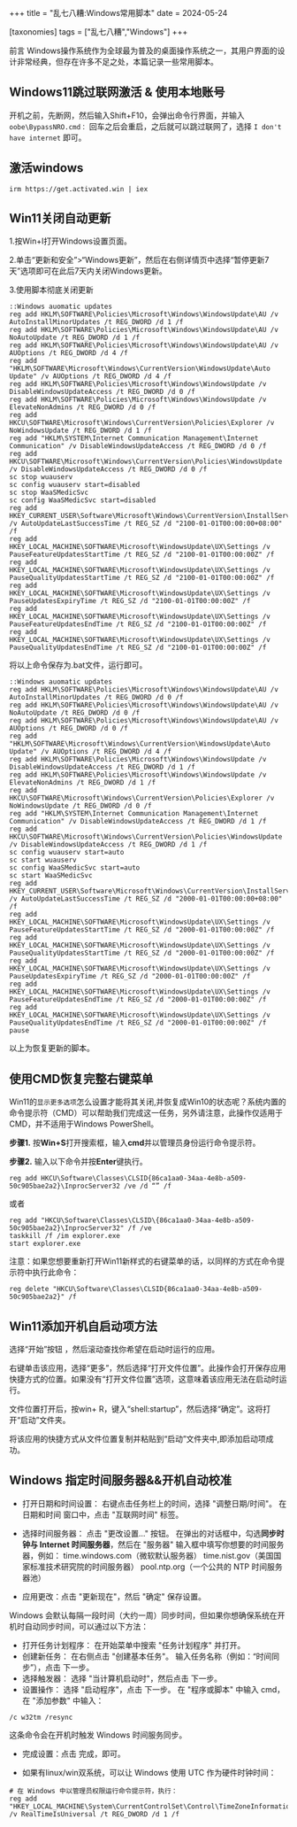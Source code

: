 +++
title = "乱七八糟:Windows常用脚本"
date = 2024-05-24

[taxonomies]
tags = ["乱七八糟","Windows"]
+++

前言 Windows操作系统作为全球最为普及的桌面操作系统之一，其用户界面的设计非常经典，但存在许多不足之处，本篇记录一些常用脚本。

<!-- more -->

## **Windows11跳过联网激活 & 使用本地账号**


开机之前，先断网，然后输入Shift+F10，会弹出命令行界面，并输入
``
oobe\BypassNRO.cmd：
``
回车之后会重启，之后就可以跳过联网了，选择
``
I don't have internet
``
即可。

## 激活windows

```
irm https://get.activated.win | iex
```

## **Win11关闭自动更新**

1.按Win+I打开Windows设置页面。

2.单击“更新和安全”>“Windows更新”，然后在右侧详情页中选择“暂停更新7天”选项即可在此后7天内关闭Windows更新。

3.使用脚本彻底关闭更新
```
::Windows auomatic updates
reg add HKLM\SOFTWARE\Policies\Microsoft\Windows\WindowsUpdate\AU /v AutoInstallMinorUpdates /t REG_DWORD /d 1 /f
reg add HKLM\SOFTWARE\Policies\Microsoft\Windows\WindowsUpdate\AU /v NoAutoUpdate /t REG_DWORD /d 1 /f
reg add HKLM\SOFTWARE\Policies\Microsoft\Windows\WindowsUpdate\AU /v AUOptions /t REG_DWORD /d 4 /f
reg add "HKLM\SOFTWARE\Microsoft\Windows\CurrentVersion\WindowsUpdate\Auto Update" /v AUOptions /t REG_DWORD /d 4 /f
reg add HKLM\SOFTWARE\Policies\Microsoft\Windows\WindowsUpdate /v DisableWindowsUpdateAccess /t REG_DWORD /d 0 /f
reg add HKLM\SOFTWARE\Policies\Microsoft\Windows\WindowsUpdate /v ElevateNonAdmins /t REG_DWORD /d 0 /f
reg add HKCU\SOFTWARE\Microsoft\Windows\CurrentVersion\Policies\Explorer /v NoWindowsUpdate /t REG_DWORD /d 1 /f
reg add "HKLM\SYSTEM\Internet Communication Management\Internet Communication" /v DisableWindowsUpdateAccess /t REG_DWORD /d 0 /f
reg add HKCU\SOFTWARE\Microsoft\Windows\CurrentVersion\Policies\WindowsUpdate /v DisableWindowsUpdateAccess /t REG_DWORD /d 0 /f
sc stop wuauserv
sc config wuauserv start=disabled
sc stop WaaSMedicSvc
sc config WaaSMedicSvc start=disabled
reg add HKEY_CURRENT_USER\Software\Microsoft\Windows\CurrentVersion\InstallService\State /v AutoUpdateLastSuccessTime /t REG_SZ /d "2100-01-01T00:00:00+08:00" /f
reg add HKEY_LOCAL_MACHINE\SOFTWARE\Microsoft\WindowsUpdate\UX\Settings /v PauseFeatureUpdatesStartTime /t REG_SZ /d "2100-01-01T00:00:00Z" /f
reg add HKEY_LOCAL_MACHINE\SOFTWARE\Microsoft\WindowsUpdate\UX\Settings /v PauseQualityUpdatesStartTime /t REG_SZ /d "2100-01-01T00:00:00Z" /f
reg add HKEY_LOCAL_MACHINE\SOFTWARE\Microsoft\WindowsUpdate\UX\Settings /v PauseUpdatesExpiryTime /t REG_SZ /d "2100-01-01T00:00:00Z" /f
reg add HKEY_LOCAL_MACHINE\SOFTWARE\Microsoft\WindowsUpdate\UX\Settings /v PauseFeatureUpdatesEndTime /t REG_SZ /d "2100-01-01T00:00:00Z" /f
reg add HKEY_LOCAL_MACHINE\SOFTWARE\Microsoft\WindowsUpdate\UX\Settings /v PauseQualityUpdatesEndTime /t REG_SZ /d "2100-01-01T00:00:00Z" /f
```
将以上命令保存为.bat文件，运行即可。
```
::Windows auomatic updates
reg add HKLM\SOFTWARE\Policies\Microsoft\Windows\WindowsUpdate\AU /v AutoInstallMinorUpdates /t REG_DWORD /d 0 /f
reg add HKLM\SOFTWARE\Policies\Microsoft\Windows\WindowsUpdate\AU /v NoAutoUpdate /t REG_DWORD /d 0 /f
reg add HKLM\SOFTWARE\Policies\Microsoft\Windows\WindowsUpdate\AU /v AUOptions /t REG_DWORD /d 0 /f
reg add "HKLM\SOFTWARE\Microsoft\Windows\CurrentVersion\WindowsUpdate\Auto Update" /v AUOptions /t REG_DWORD /d 4 /f
reg add HKLM\SOFTWARE\Policies\Microsoft\Windows\WindowsUpdate /v DisableWindowsUpdateAccess /t REG_DWORD /d 1 /f
reg add HKLM\SOFTWARE\Policies\Microsoft\Windows\WindowsUpdate /v ElevateNonAdmins /t REG_DWORD /d 1 /f
reg add HKCU\SOFTWARE\Microsoft\Windows\CurrentVersion\Policies\Explorer /v NoWindowsUpdate /t REG_DWORD /d 0 /f
reg add "HKLM\SYSTEM\Internet Communication Management\Internet Communication" /v DisableWindowsUpdateAccess /t REG_DWORD /d 1 /f
reg add HKCU\SOFTWARE\Microsoft\Windows\CurrentVersion\Policies\WindowsUpdate /v DisableWindowsUpdateAccess /t REG_DWORD /d 1 /f
sc config wuauserv start=auto
sc start wuauserv
sc config WaaSMedicSvc start=auto
sc start WaaSMedicSvc
reg add HKEY_CURRENT_USER\Software\Microsoft\Windows\CurrentVersion\InstallService\State /v AutoUpdateLastSuccessTime /t REG_SZ /d "2000-01-01T00:00:00+08:00" /f
reg add HKEY_LOCAL_MACHINE\SOFTWARE\Microsoft\WindowsUpdate\UX\Settings /v PauseFeatureUpdatesStartTime /t REG_SZ /d "2000-01-01T00:00:00Z" /f
reg add HKEY_LOCAL_MACHINE\SOFTWARE\Microsoft\WindowsUpdate\UX\Settings /v PauseQualityUpdatesStartTime /t REG_SZ /d "2000-01-01T00:00:00Z" /f
reg add HKEY_LOCAL_MACHINE\SOFTWARE\Microsoft\WindowsUpdate\UX\Settings /v PauseUpdatesExpiryTime /t REG_SZ /d "2000-01-01T00:00:00Z" /f
reg add HKEY_LOCAL_MACHINE\SOFTWARE\Microsoft\WindowsUpdate\UX\Settings /v PauseFeatureUpdatesEndTime /t REG_SZ /d "2000-01-01T00:00:00Z" /f
reg add HKEY_LOCAL_MACHINE\SOFTWARE\Microsoft\WindowsUpdate\UX\Settings /v PauseQualityUpdatesEndTime /t REG_SZ /d "2000-01-01T00:00:00Z" /f
pause
```
以上为恢复更新的脚本。

## **使用CMD恢复完整右键菜单**

Win11的`显示更多选项`怎么设置才能将其关闭,并恢复成Win10的状态呢？系统内置的命令提示符（CMD）可以帮助我们完成这一任务，另外请注意，此操作仅适用于CMD，并不适用于Windows PowerShell。

**步骤1.** 按**Win+S**打开搜索框，输入**cmd**并以管理员身份运行命令提示符。

**步骤2.** 输入以下命令并按**Enter**键执行。

```
reg add HKCU\Software\Classes\CLSID{86ca1aa0-34aa-4e8b-a509-50c905bae2a2}\InprocServer32 /ve /d “” /f
```
或者
```
reg add "HKCU\Software\Classes\CLSID\{86ca1aa0-34aa-4e8b-a509-50c905bae2a2}\InprocServer32" /f /ve
taskkill /f /im explorer.exe 
start explorer.exe
```
注意：如果您想要重新打开Win11新样式的右键菜单的话，以同样的方式在命令提示符中执行此命令：
```
reg delete "HKCU\Software\Classes\CLSID{86ca1aa0-34aa-4e8b-a509-50c905bae2a2}" /f
```


## **Win11添加开机自启动项方法**

选择“开始”按钮 ，然后滚动查找你希望在启动时运行的应用。

右键单击该应用，选择“更多”，然后选择“打开文件位置”。此操作会打开保存应用快捷方式的位置。如果没有“打开文件位置”选项，这意味着该应用无法在启动时运行。

文件位置打开后，按win+ R，键入“shell:startup”，然后选择“确定”。这将打开“启动”文件夹。

将该应用的快捷方式从文件位置复制并粘贴到“启动”文件夹中,即添加启动项成功。

## Windows 指定时间服务器&&开机自动校准

- 打开日期和时间设置：
右键点击任务栏上的时间，选择 "调整日期/时间"。
在 日期和时间 窗口中，点击 "互联网时间" 标签。

- 选择时间服务器：
点击 "更改设置…" 按钮。
在弹出的对话框中，勾选**同步时钟与 Internet 时间服务器**，然后在 "服务器" 输入框中填写你想要的时间服务器，例如：
time.windows.com（微软默认服务器）
time.nist.gov（美国国家标准技术研究院的时间服务器）
pool.ntp.org（一个公共的 NTP 时间服务器池）

- 应用更改：点击 "更新现在"，然后 "确定" 保存设置。

Windows 会默认每隔一段时间（大约一周）同步时间，但如果你想确保系统在开机时自动同步时间，可以通过以下方法：

- 打开任务计划程序：
在开始菜单中搜索 "任务计划程序" 并打开。
- 创建新任务：
在右侧点击 "创建基本任务"。
输入任务名称（例如：“时间同步”），点击 下一步。
- 选择触发器：
选择 "当计算机启动时"，然后点击 下一步。
- 设置操作：
选择 "启动程序"，点击 下一步。
在 "程序或脚本" 中输入 cmd，在 "添加参数" 中输入：
```
/c w32tm /resync
```
这条命令会在开机时触发 Windows 时间服务同步。
- 完成设置：点击 完成，即可。

- 如果有linux/win双系统，可以让 Windows 使用 UTC 作为硬件时钟时间：
```
# 在 Windows 中以管理员权限运行命令提示符，执行：
reg add "HKEY_LOCAL_MACHINE\System\CurrentControlSet\Control\TimeZoneInformation" /v RealTimeIsUniversal /t REG_DWORD /d 1 /f
```